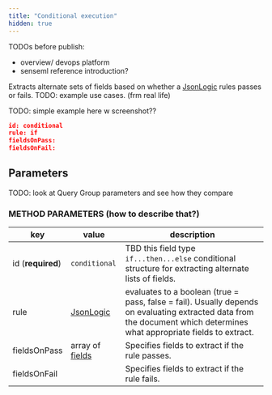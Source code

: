 ```yaml
---
title: "Conditional execution"
hidden: true
---
```


TODOs before publish:

- overview/ devops platform
- senseml reference introduction?



Extracts alternate sets of fields based on whether a [JsonLogic](doc:jsonlogic) rules passes or fails. TODO: example use cases. (frm real life)

TODO: simple example here w screenshot??

```json
id: conditional
rule: if 
fieldsOnPass:
fieldsOnFail:
```



## Parameters

TODO: look at Query Group parameters and see how they compare

### METHOD PARAMETERS (how to describe that?)

| key               | value                                     | description                                                  |
| ----------------- | ----------------------------------------- | ------------------------------------------------------------ |
| id (**required**) | `conditional`                             | TBD this field type `if...then...else` conditional structure for extracting alternate lists of fields. |
| rule              | [JsonLogic](doc:JsonLogic)                | evaluates to a boolean (true = pass, false = fail). Usually depends on evaluating extracted data from the document which determines what appropriate fields to extract. |
| fieldsOnPass      | array of [fields](doc:field-query-object) | Specifies fields to extract if the rule passes.              |
| fieldsOnFail      |                                           | Specifies fields to extract if the rule fails.               |